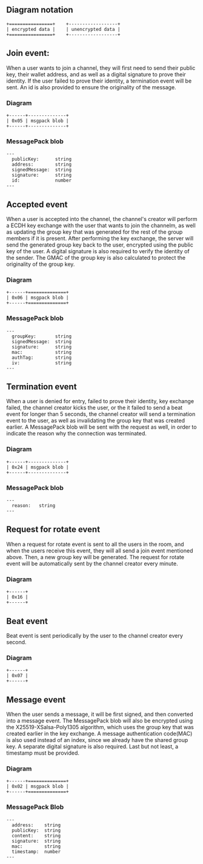 ## Diagram notation

```
+================+    +------------------+
| encrypted data |    | unencrypted data |
+================+    +------------------+
```

## Join event:

When a user wants to join a channel, they will first need to send their public
key, their wallet address, and as well as a digital signature to prove their
identity. If the user failed to prove their identity, a termination event will
be sent. An id is also provided to ensure the originality of the message.

### Diagram

```
+------+--------------+
| 0x05 | msgpack blob |
+------+--------------+
```

### MessagePack blob

```
---
  publicKey:      string
  address:        string
  signedMessage:  string
  signature:      string
  id:             number
---
```

## Accepted event

When a user is accepted into the channel, the channel's creator will perform a
ECDH key exchange with the user that wants to join the channelm, as well as
updating the group key that was generated for the rest of the group members if
it is present. After performing the key exchange, the server will send the
generated group key back to the user, encrypted using the public key of the
user. A digital signature is also required to verify the identity of the sender.
The GMAC of the group key is also calculated to protect the originality of the
group key.

### Diagram

```
+------+==============+
| 0x06 | msgpack blob |
+------+==============+
```

### MessagePack blob

```
---
  groupKey:       string
  signedMessage:  string
  signature:      string
  mac:            string
  authTag:        string
  iv:             string
---
```

## Termination event

When a user is denied for entry, failed to prove their identity, key exchange
failed, the channel creator kicks the user, or the it failed to send a beat
event for longer than 5 seconds, the channel creator will send a termination
event to the user, as well as invalidating the group key that was created
earlier. A MessagePack blob will be sent with the request as well, in order to
indicate the reason why the connection was terminated.

### Diagram

```
+------+--------------+
| 0x24 | msgpack blob |
+------+--------------+
```

### MessagePack blob

```
---
  reason:   string
---
```

## Request for rotate event

When a request for rotate event is sent to all the users in the room, and when
the users receive this event, they will all send a join event mentioned above.
Then, a new group key will be generated. The request for rotate event will be
automatically sent by the channel creator every minute.

### Diagram

```
+------+
| 0x16 |
+------+
```

## Beat event

Beat event is sent periodically by the user to the channel creator every second.

### Diagram

```
+------+
| 0x07 |
+------+
```

## Message event

When the user sends a message, it will be first signed, and then converted into
a message event. The MessagePack blob will also be encrypted using the
X25519-XSalsa-Poly1305 algorithm, which uses the group key that was created
earlier in the key exchange. A message authentication code(MAC) is also used
instead of an index, since we already have the shared group key. A separate
digital signature is also required. Last but not least, a timestamp must be
provided.

### Diagram

```
+------+==============+
| 0x02 | msgpack blob |
+------+==============+
```

### MessagePack Blob

```
---
  address:    string
  publicKey:  string
  content:    string
  signature:  string
  mac:        string
  timestamp:  number
---
```
